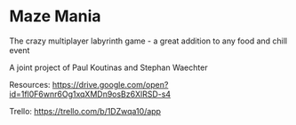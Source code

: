 # Maze Mania
The crazy multiplayer labyrinth game - a great addition to any food and chill event

A joint project of Paul Koutinas and Stephan Waechter

Resources: https://drive.google.com/open?id=1fl0F6wnr6Og1xqXMDn9osBz6XlRSD-s4

Trello: https://trello.com/b/1DZwqa10/app
